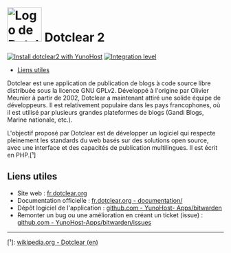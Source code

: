 # <img src="/images/dotclear_logo.png" width="80px" alt="Logo de Dotclear"> Dotclear 2

[![Install dotclear2 with YunoHost](https://install-app.yunohost.org/install-with-yunohost.png)](https://install-app.yunohost.org/?app=dotclear2) [![Integration level](https://dash.yunohost.org/integration/dotclear2.svg)](https://dash.yunohost.org/appci/app/dotclear2)

- [Liens utiles](#liens-utiles)

Dotclear est une application de publication de blogs à code source libre distribuée sous la licence GNU GPLv2. Développé à l'origine par Olivier Meunier à partir de 2002, Dotclear a maintenant attiré une solide équipe de développeurs. Il est relativement populaire dans les pays francophones, où il est utilisé par plusieurs grandes plateformes de blogs (Gandi Blogs, Marine nationale, etc.).

L'objectif proposé par Dotclear est de développer un logiciel qui respecte pleinement les standards du web basés sur des solutions open source, avec une interface et des capacités de publication multilingues. Il est écrit en PHP.[¹]

## Liens utiles

 + Site web : [fr.dotclear.org](https://fr.dotclear.org/)
 + Documentation officielle : [fr.dotclear.org - documentation/](https://fr.dotclear.org/documentation/)
 + Dépôt logiciel de l'application : [github.com - YunoHost- Apps/bitwarden](https://github.com/YunoHost-Apps/bitwarden_ynh)
 + Remonter un bug ou une amélioration en créant un ticket (issue) : [github.com - YunoHost-Apps/bitwarden/issues](https://github.com/YunoHost-Apps/bitwarden_ynh/issues)

 ------

[¹]: [wikipedia.org - Dotclear (en)](https://en.wikipedia.org/wiki/Dotclear)

